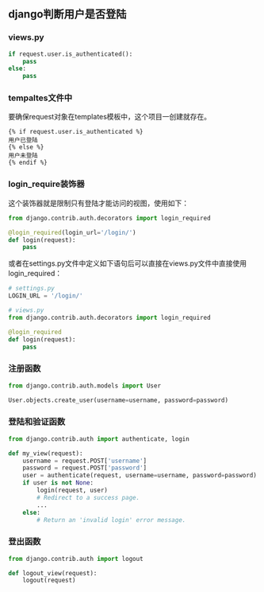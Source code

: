 ## django判断用户是否登陆

### views.py

```python
if request.user.is_authenticated():
    pass
else:
    pass
```

### tempaltes文件中

要确保request对象在templates模板中，这个项目一创建就存在。

```jinja2
{% if request.user.is_authenticated %}
用户已登陆
{% else %}
用户未登陆
{% endif %}
```

### login_require装饰器

这个装饰器就是限制只有登陆才能访问的视图，使用如下：

```python
from django.contrib.auth.decorators import login_required

@login_required(login_url='/login/')
def login(request):
    pass
```

或者在settings.py文件中定义如下语句后可以直接在views.py文件中直接使用login_required：

```python
# settings.py
LOGIN_URL = '/login/'

# views.py
from django.contrib.auth.decorators import login_required

@login_required
def login(request):
    pass
```

### 注册函数

```python
from django.contrib.auth.models import User

User.objects.create_user(username=username, password=password)
```

### 登陆和验证函数

```python
from django.contrib.auth import authenticate, login

def my_view(request):
    username = request.POST['username']
    password = request.POST['password']
    user = authenticate(request, username=username, password=password)
    if user is not None:
        login(request, user)
        # Redirect to a success page.
        ...
    else:
        # Return an 'invalid login' error message.
```

### 登出函数

```python
from django.contrib.auth import logout

def logout_view(request):
    logout(request)
```





